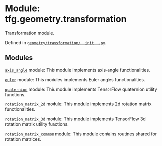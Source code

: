 <div itemscope itemtype="http://developers.google.com/ReferenceObject">
<meta itemprop="name" content="tfg.geometry.transformation" />
<meta itemprop="path" content="Stable" />
</div>

# Module: tfg.geometry.transformation

Transformation module.



Defined in [`geometry/transformation/__init__.py`](https://github.com/tensorflow/graphics/blob/master/tensorflow_graphics/geometry/transformation/__init__.py).

<!-- Placeholder for "Used in" -->


## Modules

[`axis_angle`](../../tfg/geometry/transformation/axis_angle.md) module: This module implements axis-angle functionalities.

[`euler`](../../tfg/geometry/transformation/euler.md) module: This modules implements Euler angles functionalities.

[`quaternion`](../../tfg/geometry/transformation/quaternion.md) module: This module implements TensorFlow quaternion utility functions.

[`rotation_matrix_2d`](../../tfg/geometry/transformation/rotation_matrix_2d.md) module: This module implements 2d rotation matrix functionalities.

[`rotation_matrix_3d`](../../tfg/geometry/transformation/rotation_matrix_3d.md) module: This module implements TensorFlow 3d rotation matrix utility functions.

[`rotation_matrix_common`](../../tfg/geometry/transformation/rotation_matrix_common.md) module: This module contains routines shared for rotation matrices.

